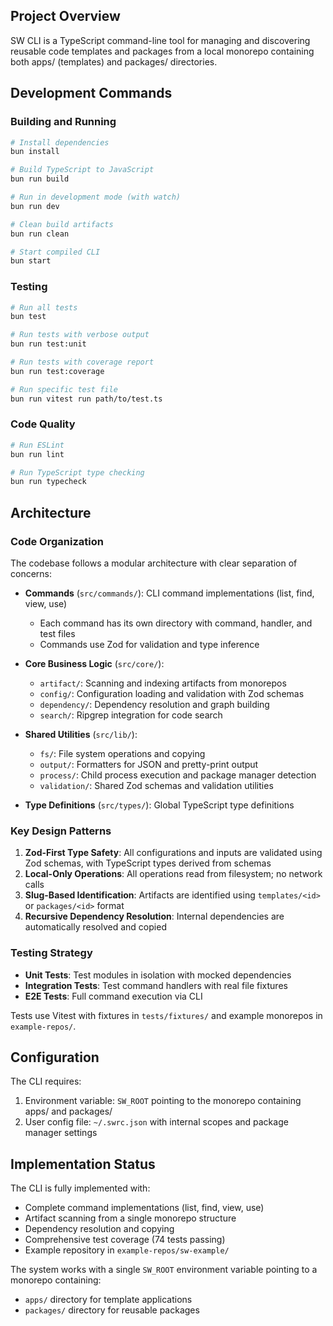 ## Project Overview

SW CLI is a TypeScript command-line tool for managing and discovering reusable code templates and packages from a local monorepo containing both apps/ (templates) and packages/ directories.


## Development Commands

### Building and Running
```bash
# Install dependencies
bun install

# Build TypeScript to JavaScript
bun run build

# Run in development mode (with watch)
bun run dev

# Clean build artifacts
bun run clean

# Start compiled CLI
bun start
```

### Testing
```bash
# Run all tests
bun test

# Run tests with verbose output
bun run test:unit

# Run tests with coverage report
bun run test:coverage

# Run specific test file
bun run vitest run path/to/test.ts
```

### Code Quality
```bash
# Run ESLint
bun run lint

# Run TypeScript type checking
bun run typecheck
```

## Architecture

### Code Organization

The codebase follows a modular architecture with clear separation of concerns:

- **Commands** (`src/commands/`): CLI command implementations (list, find, view, use)
  - Each command has its own directory with command, handler, and test files
  - Commands use Zod for validation and type inference

- **Core Business Logic** (`src/core/`):
  - `artifact/`: Scanning and indexing artifacts from monorepos
  - `config/`: Configuration loading and validation with Zod schemas
  - `dependency/`: Dependency resolution and graph building
  - `search/`: Ripgrep integration for code search

- **Shared Utilities** (`src/lib/`):
  - `fs/`: File system operations and copying
  - `output/`: Formatters for JSON and pretty-print output
  - `process/`: Child process execution and package manager detection
  - `validation/`: Shared Zod schemas and validation utilities

- **Type Definitions** (`src/types/`): Global TypeScript type definitions

### Key Design Patterns

1. **Zod-First Type Safety**: All configurations and inputs are validated using Zod schemas, with TypeScript types derived from schemas
2. **Local-Only Operations**: All operations read from filesystem; no network calls
3. **Slug-Based Identification**: Artifacts are identified using `templates/<id>` or `packages/<id>` format
4. **Recursive Dependency Resolution**: Internal dependencies are automatically resolved and copied

### Testing Strategy

- **Unit Tests**: Test modules in isolation with mocked dependencies
- **Integration Tests**: Test command handlers with real file fixtures
- **E2E Tests**: Full command execution via CLI

Tests use Vitest with fixtures in `tests/fixtures/` and example monorepos in `example-repos/`.

## Configuration

The CLI requires:
1. Environment variable: `SW_ROOT` pointing to the monorepo containing apps/ and packages/
2. User config file: `~/.swrc.json` with internal scopes and package manager settings

## Implementation Status

The CLI is fully implemented with:
- Complete command implementations (list, find, view, use)
- Artifact scanning from a single monorepo structure
- Dependency resolution and copying
- Comprehensive test coverage (74 tests passing)
- Example repository in `example-repos/sw-example/`

The system works with a single `SW_ROOT` environment variable pointing to a monorepo containing:
- `apps/` directory for template applications
- `packages/` directory for reusable packages